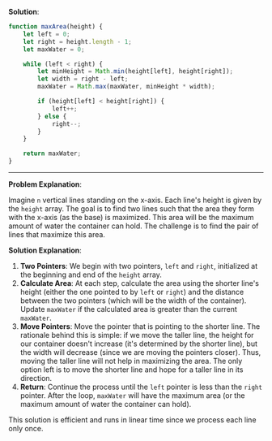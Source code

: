 **Solution**:

```javascript
function maxArea(height) {
    let left = 0;
    let right = height.length - 1;
    let maxWater = 0;

    while (left < right) {
        let minHeight = Math.min(height[left], height[right]);
        let width = right - left;
        maxWater = Math.max(maxWater, minHeight * width);

        if (height[left] < height[right]) {
            left++;
        } else {
            right--;
        }
    }

    return maxWater;
}
```

---

**Problem Explanation**:

Imagine `n` vertical lines standing on the x-axis. Each line's height is given by the `height` array. The goal is to find two lines such that the area they form with the x-axis (as the base) is maximized. This area will be the maximum amount of water the container can hold. The challenge is to find the pair of lines that maximize this area.

**Solution Explanation**:

1. **Two Pointers**: We begin with two pointers, `left` and `right`, initialized at the beginning and end of the `height` array.
2. **Calculate Area**: At each step, calculate the area using the shorter line's height (either the one pointed to by `left` or `right`) and the distance between the two pointers (which will be the width of the container). Update `maxWater` if the calculated area is greater than the current `maxWater`.
3. **Move Pointers**: Move the pointer that is pointing to the shorter line. The rationale behind this is simple: if we move the taller line, the height for our container doesn't increase (it's determined by the shorter line), but the width will decrease (since we are moving the pointers closer). Thus, moving the taller line will not help in maximizing the area. The only option left is to move the shorter line and hope for a taller line in its direction.
4. **Return**: Continue the process until the `left` pointer is less than the `right` pointer. After the loop, `maxWater` will have the maximum area (or the maximum amount of water the container can hold).

This solution is efficient and runs in linear time since we process each line only once.